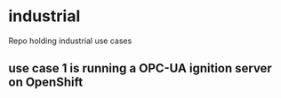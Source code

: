 # industrial
Repo holding industrial use cases

## use case 1 is running a OPC-UA ignition server on OpenShift
